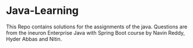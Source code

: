 # Java-Learning

This Repo contains solutions for the assignments of the java. Questions are from the ineuron Enterprise Java with Spring Boot course by Navin Reddy, Hyder Abbas and Nitin.
